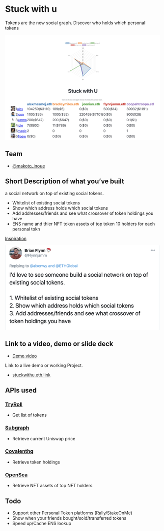 
# Stuck with u

Tokens are the new social graph. Discover who holds which personal tokens

![](./image.png)


## Team

- [@makoto_inoue](https://twitter.com/@makoto_inoue)

## Short Description of what you’ve built

a social network on top of existing social tokens.

- Whitelist of existing social tokens
- Show which address holds which social tokens
- Add addresses/friends and see what crossover of token holdings you have
- ENS name and thier NFT token assets of top token 10 holders for each personal tokn

[Inspiration](https://twitter.com/Flynnjamm/status/1313182142935883776)

![](./tweet.png)


## Link to a video, demo or slide deck

- [Demo video](https://youtu.be/bHpcAekEyeE)

Link to a live demo or working Project.

- [stuckwithu.eth.link](https://stuckwithu.eth.link)

## APIs used

### [TryRoll](https://docs.tryroll.com)

- Get list of tokens

### [Subgraph](https://thegraph.com/explorer/subgraph/uniswap/uniswap-v2)

- Retrieve current Uniswap price

### [Covalenthq](https://www.covalenthq.com/)

- Retrieve token holdings

### [OpenSea](https://docs.opensea.io/reference)

- Retrieve NFT assets of top NFT holders

## Todo

- Support other Personal Token platforms (Rally/StakeOnMe)
- Show when your friends bought/sold/transferred tokens
- Speed up/Cache ENS lookup

